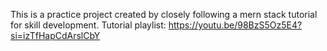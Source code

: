 This is a practice project created by closely following a mern stack tutorial for skill development. 
Tutorial playlist: https://youtu.be/98BzS5Oz5E4?si=izTfHapCdArslCbY

